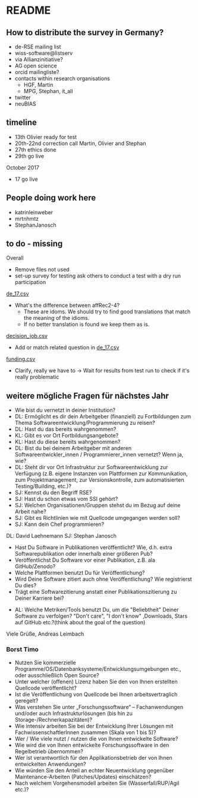 README
======
How to distribute the survey in Germany?
----------------------------------------

  - de-RSE mailing list
  - wiss-software@listserv
  - via Allianzinitiative?
  - AG open science
  - orcid mailingliste?
  - contacts within research organisations
    - HGF, Martin
    - MPG, Stephan, it_all
  - twitter
  - neuBIAS

timeline
--------

  * 13th Olivier ready for test
  * 20th-22nd correction call Martin, Olivier and Stephan
  * 27th ethics done
  * 29th go live
  
  October 2017
  
  * 17 go live

    
People doing work here
----------------------

  * katrinleinweber
  * mrtnhmtz
  * StephanJanosch




to do - missing
---------------

Overall
- Remove files not used
- set-up survey for testing ask others to conduct a test with a dry run participation


[de_17.csv](de_17.csv)
- What's the difference between affRec2-4?
  - These are idoms. We should try to find good translations that match the meaning of the idioms.
  - If no better translation is found we keep them as is.


[decision_job.csv](listAnswers/decision_job.csv)
- Add or match related question in [de_17.csv](de_17.csv)

[funding.csv](listAnswers/funding.csv)
- Clarify, really we have to -> Wait for results from test run to check if it's really problematic


weitere mögliche Fragen für nächstes Jahr
-----------------------------------------

  
  - Wie bist du vernetzt in deiner Institution?
  - DL: Ermöglicht es dir dein Arbeitgeber (finanziell) zu Fortbildungen zum Thema Softwareentwicklung/Programmierung zu reisen? 
  - DL: Hast du das bereits wahrgenommen?
  - KL: Gibt es vor Ort Fortbildungsangebote?
  - KL: Hast du diese bereits wahrgenommen?
  - DL: Bist du bei deinem Arbeitgeber mit anderen Softwareentwickler_innen / Programmierer_innen vernetzt? Wenn ja, wie?
  - DL: Steht dir vor Ort Infrastruktur zur Softwareentwicklung zur Verfügung (z.B. eigene Instanzen von Plattformen zur Kommunikation, zum Projektmanagement, zur Versionskontrolle, zum automatisierten Testing/Building, etc.)?
  - SJ: Kennst du den Begriff RSE?
  - SJ: Hast du schon etwas vom SSI gehört?
  - SJ: Welchen Organisationen/Gruppen stehst du im Bezug auf deine Arbeit nahe?
  - SJ: Gibt es Richtlinien wie mit Quellcode umgegangen werden soll?
  - SJ: Kann dein Chef programmieren?
 
 DL: David Laehnemann
 SJ: Stephan Janosch
 
 * Hast Du Software in Publikationen veröffentlicht? Wie, d.h. extra Softwarepublikation oder innerhalb einer größeren Pub?
* Veröffentlichst Du Software vor einer Publikation, z.B. ala GitHub/Zenodo?
* Welche Plattformen benutzt Du für Veröffentlichung?
* Wird Deine Software zitiert auch ohne Veröffentlichung? Wie registrierst Du dies?
* Trägt eine Softwarezitierung anstatt einer Publikationszitierung zu Deiner Karriere bei?
- AL: Welche Metriken/Tools benutzt Du, um die "Beliebtheit" Deiner Software zu verfolgen? "Don't care", "I don't know" ,Downloads, Stars auf GitHub etc.?(think about the goal of the question)

Viele Grüße,
Andreas Leimbach 
 
 ### Borst Timo 
 
* Nutzen Sie kommerzielle Programme/OS/Datenbanksysteme/Entwicklungsumgebungen etc., oder ausschließlich Open Source? 
* Unter welcher (offenen) Lizenz haben Sie den von Ihnen erstellten Quellcode veröffentlicht? 
* Ist die Veröffentlichung von Quellcode bei Ihnen arbeitsvertraglich geregelt? 
* Was verstehen Sie unter „Forschungssoftware“ – Fachanwendungen und/oder auch Infrastrukturlösungen (bis hin zu Storage-/Rechnerkapazitäten)? 
* Wie intensiv arbeiten Sie bei der Entwicklung Ihrer Lösungen mit FachwissenschaftlerInnen zusammen (Skala von 1 bis 5)? 
* Wer / Wie viele nutzt / nutzen die von Ihnen entwickelte Software? 
* Wie wird die von Ihnen entwickelte Forschungssoftware in den Regelbetrieb übernommen? 
* Wer ist verantwortlich für den Applikationsbetrieb der von Ihnen entwickelten Anwendungen? 
* Wie würden Sie den Anteil an echter Neuentwicklung gegenüber Maintenance-Arbeiten (Patches/Updates) einschätzen? 
* Nach welchem Vorgehensmodell arbeiten Sie (Wasserfall/RUP/Agil etc.)?
  
